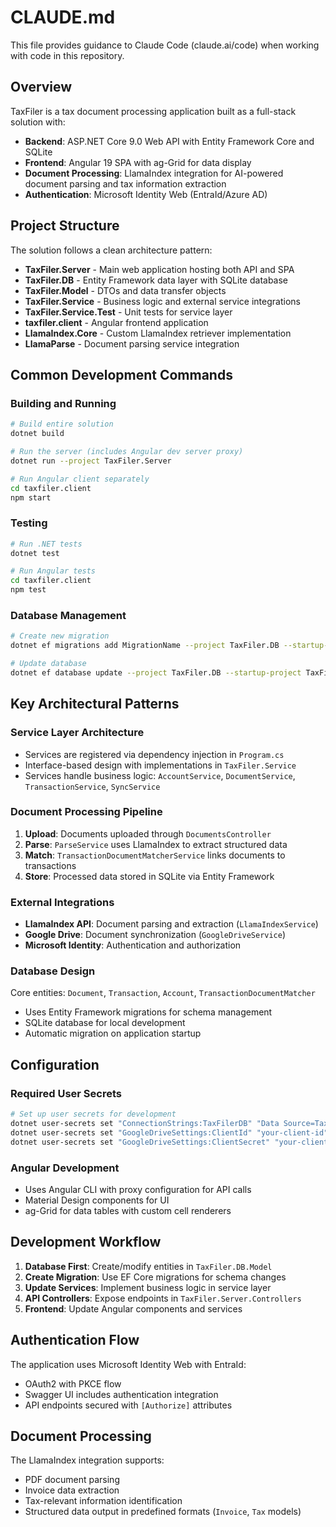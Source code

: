 # CLAUDE.md

This file provides guidance to Claude Code (claude.ai/code) when working with code in this repository.

## Overview

TaxFiler is a tax document processing application built as a full-stack solution with:
- **Backend**: ASP.NET Core 9.0 Web API with Entity Framework Core and SQLite
- **Frontend**: Angular 19 SPA with ag-Grid for data display
- **Document Processing**: LlamaIndex integration for AI-powered document parsing and tax information extraction
- **Authentication**: Microsoft Identity Web (EntraId/Azure AD)

## Project Structure

The solution follows a clean architecture pattern:

- **TaxFiler.Server** - Main web application hosting both API and SPA
- **TaxFiler.DB** - Entity Framework data layer with SQLite database
- **TaxFiler.Model** - DTOs and data transfer objects
- **TaxFiler.Service** - Business logic and external service integrations
- **TaxFiler.Service.Test** - Unit tests for service layer
- **taxfiler.client** - Angular frontend application
- **LlamaIndex.Core** - Custom LlamaIndex retriever implementation
- **LlamaParse** - Document parsing service integration

## Common Development Commands

### Building and Running
```bash
# Build entire solution
dotnet build

# Run the server (includes Angular dev server proxy)
dotnet run --project TaxFiler.Server

# Run Angular client separately
cd taxfiler.client
npm start
```

### Testing
```bash
# Run .NET tests
dotnet test

# Run Angular tests
cd taxfiler.client
npm test
```

### Database Management
```bash
# Create new migration
dotnet ef migrations add MigrationName --project TaxFiler.DB --startup-project TaxFiler.Server

# Update database
dotnet ef database update --project TaxFiler.DB --startup-project TaxFiler.Server
```

## Key Architectural Patterns

### Service Layer Architecture
- Services are registered via dependency injection in `Program.cs`
- Interface-based design with implementations in `TaxFiler.Service`
- Services handle business logic: `AccountService`, `DocumentService`, `TransactionService`, `SyncService`

### Document Processing Pipeline
1. **Upload**: Documents uploaded through `DocumentsController`
2. **Parse**: `ParseService` uses LlamaIndex to extract structured data
3. **Match**: `TransactionDocumentMatcherService` links documents to transactions
4. **Store**: Processed data stored in SQLite via Entity Framework

### External Integrations
- **LlamaIndex API**: Document parsing and extraction (`LlamaIndexService`)
- **Google Drive**: Document synchronization (`GoogleDriveService`)
- **Microsoft Identity**: Authentication and authorization

### Database Design
Core entities: `Document`, `Transaction`, `Account`, `TransactionDocumentMatcher`
- Uses Entity Framework migrations for schema management
- SQLite database for local development
- Automatic migration on application startup

## Configuration

### Required User Secrets
```bash
# Set up user secrets for development
dotnet user-secrets set "ConnectionStrings:TaxFilerDB" "Data Source=TaxfilerDb.db"
dotnet user-secrets set "GoogleDriveSettings:ClientId" "your-client-id"
dotnet user-secrets set "GoogleDriveSettings:ClientSecret" "your-client-secret"
```

### Angular Development
- Uses Angular CLI with proxy configuration for API calls
- Material Design components for UI
- ag-Grid for data tables with custom cell renderers

## Development Workflow

1. **Database First**: Create/modify entities in `TaxFiler.DB.Model`
2. **Create Migration**: Use EF Core migrations for schema changes
3. **Update Services**: Implement business logic in service layer
4. **API Controllers**: Expose endpoints in `TaxFiler.Server.Controllers`
5. **Frontend**: Update Angular components and services

## Authentication Flow

The application uses Microsoft Identity Web with EntraId:
- OAuth2 with PKCE flow
- Swagger UI includes authentication integration
- API endpoints secured with `[Authorize]` attributes

## Document Processing

The LlamaIndex integration supports:
- PDF document parsing
- Invoice data extraction
- Tax-relevant information identification
- Structured data output in predefined formats (`Invoice`, `Tax` models)